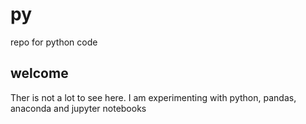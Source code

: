 # py
repo for python code
## welcome
Ther is not a lot to see here. I am experimenting with python, pandas, anaconda and jupyter notebooks
